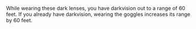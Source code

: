 While wearing these dark lenses, you have darkvision out to a range of 60 feet. If you already have darkvision, wearing the goggles increases its range by 60 feet.